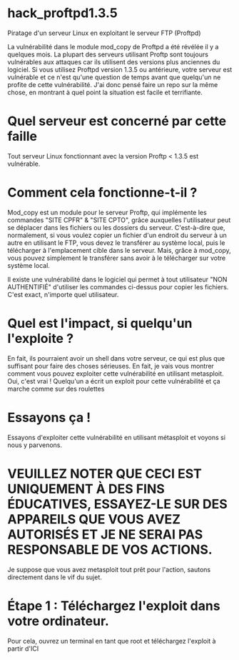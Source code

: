 # hack_proftpd1.3.5
Piratage d'un serveur Linux en exploitant le serveur FTP (Proftpd)

La vulnérabilité dans le module mod_copy de Proftpd a été révélée il y a quelques mois. La plupart des serveurs utilisant Proftp sont toujours vulnérables aux attaques car ils utilisent des versions plus anciennes du logiciel. Si vous utilisez Proftpd version 1.3.5 ou antérieure, votre serveur est vulnérable et ce n'est qu'une question de temps avant que quelqu'un ne profite de cette vulnérabilité. J'ai donc pensé faire un repo sur la même chose, en montrant à quel point la situation est facile et terrifiante.

# Quel serveur est concerné par cette faille

Tout serveur Linux fonctionnant avec la version Proftp < 1.3.5 est vulnérable.

# Comment cela fonctionne-t-il ?

Mod_copy est un module pour le serveur Proftp, qui implémente les commandes "SITE CPFR" & "SITE CPTO", grâce auxquelles l'utilisateur peut se déplacer dans les fichiers ou les dossiers du serveur. C'est-à-dire que, normalement, si vous voulez copier un fichier d'un endroit du serveur à un autre en utilisant le FTP, vous devez le transférer au système local, puis le télécharger à l'emplacement cible dans le serveur. Mais, grâce à mod_copy, vous pouvez simplement le transférer sans avoir à le télécharger sur votre système local.

Il existe une vulnérabilité dans le logiciel qui permet à tout utilisateur "NON AUTHENTIFIÉ" d'utiliser les commandes ci-dessus pour copier les fichiers. C'est exact, n'importe quel utilisateur.

# Quel est l'impact, si quelqu'un l'exploite ?

En fait, ils pourraient avoir un shell dans votre serveur, ce qui est plus que suffisant pour faire des choses sérieuses.
En fait, je vais vous montrer comment vous pouvez exploiter cette vulnérabilité en utilisant metasploit.
Oui, c'est vrai ! Quelqu'un a écrit un exploit pour cette vulnérabilité et ça marche comme sur des roulettes

# Essayons ça !

Essayons d'exploiter cette vulnérabilité en utilisant métasploit et voyons si nous y parvenons.

# VEUILLEZ NOTER QUE CECI EST UNIQUEMENT À DES FINS ÉDUCATIVES, ESSAYEZ-LE SUR DES APPAREILS QUE VOUS AVEZ AUTORISÉS ET JE NE SERAI PAS RESPONSABLE DE VOS ACTIONS.

Je suppose que vous avez metasploit tout prêt pour l'action, sautons directement dans le vif du sujet. 

# Étape 1 : Téléchargez l'exploit dans votre ordinateur.

Pour cela, ouvrez un terminal en tant que root et téléchargez l'exploit à partir d'ICI
